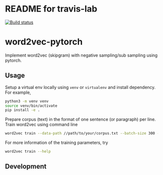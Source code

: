 # README for travis-lab

[![Build status](https://travis-ci.org/USERNAME/travis-lab.svg?master)](https://travis-ci.org/sdliuyuzhi)


# word2vec-pytorch

Implement word2vec (skipgram) with negative sampling/sub sampling using pytorch.

## Usage

Setup a virtual env locally using `venv` or `virtualenv` and install dependency. For example,
```bash
python3 -m venv venv
source venv/bin/activate
pip install -e .
```

Prepare corpus (text) in the format of one sentence (or paragraph) per line. Train word2vec using command line
```bash
word2vec train --data-path //path/to/your/corpus.txt --batch-size 300 --lr 0.01
```

For more information of the training parameters, try
```bash
word2vec train --help
```

## Development


